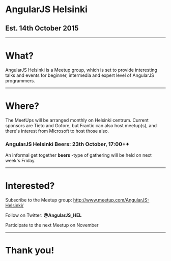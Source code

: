 # AngularJS Helsinki

## Est. 14th October 2015

---

# What?

AngularJS Helsinki is a Meetup group, which is set to provide interesting talks and events for beginner, intermedia and expert level of AngularJS programmers.

---

# Where?

The MeetUps will be arranged monthly on Helsinki centrum. Current sponsors are Tieto and Gofore, but Frantic can also host meetup(s), and there's interest from Microsoft to host those also.

### AngularJS Helsinki Beers: 23th October, 17:00++

An informal get together **beers** -type of gathering will be held on next week's Friday.

---

# Interested?

Subscribe to the Meetup group: http://www.meetup.com/AngularJS-Helsinki/

Follow on Twitter: **@AngularJS_HEL**

Participate to the next Meetup on November

---

# Thank you!